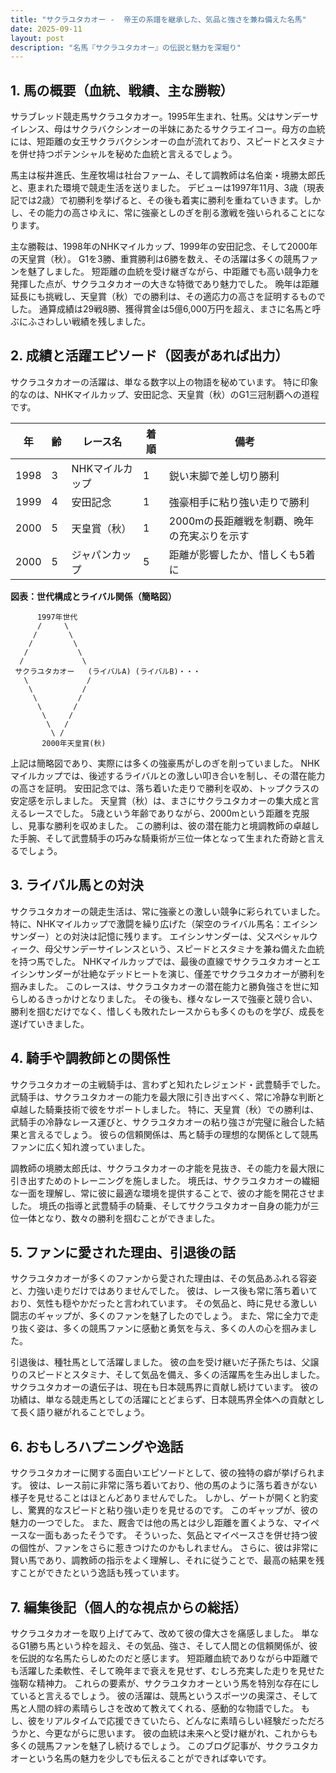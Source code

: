```yaml
---
title: "サクラユタカオー -  帝王の系譜を継承した、気品と強さを兼ね備えた名馬"
date: 2025-09-11
layout: post
description: "名馬『サクラユタカオー』の伝説と魅力を深堀り"
---
```


## 1. 馬の概要（血統、戦績、主な勝鞍）

サラブレッド競走馬サクラユタカオー。1995年生まれ、牡馬。父はサンデーサイレンス、母はサクラバクシンオーの半妹にあたるサクラエイコー。母方の血統には、短距離の女王サクラバクシンオーの血が流れており、スピードとスタミナを併せ持つポテンシャルを秘めた血統と言えるでしょう。  

馬主は桜井進氏、生産牧場は社台ファーム、そして調教師は名伯楽・境勝太郎氏と、恵まれた環境で競走生活を送りました。  デビューは1997年11月、3歳（現表記では2歳）で初勝利を挙げると、その後も着実に勝利を重ねていきます。しかし、その能力の高さゆえに、常に強豪としのぎを削る激戦を強いられることになります。

主な勝鞍は、1998年のNHKマイルカップ、1999年の安田記念、そして2000年の天皇賞（秋）。  G1を3勝、重賞勝利は6勝を数え、その活躍は多くの競馬ファンを魅了しました。  短距離の血統を受け継ぎながら、中距離でも高い競争力を発揮した点が、サクラユタカオーの大きな特徴であり魅力でした。  晩年は距離延長にも挑戦し、天皇賞（秋）での勝利は、その適応力の高さを証明するものでした。  通算成績は29戦8勝、獲得賞金は5億6,000万円を超え、まさに名馬と呼ぶにふさわしい戦績を残しました。


## 2. 成績と活躍エピソード（図表があれば出力）

サクラユタカオーの活躍は、単なる数字以上の物語を秘めています。  特に印象的なのは、NHKマイルカップ、安田記念、天皇賞（秋）のG1三冠制覇への道程です。

| 年 | 齢 | レース名             | 着順 | 備考                                      |
|---|----|----------------------|-----|-------------------------------------------|
| 1998 | 3  | NHKマイルカップ       | 1   | 鋭い末脚で差し切り勝利                    |
| 1999 | 4  | 安田記念             | 1   | 強豪相手に粘り強い走りで勝利              |
| 2000 | 5  | 天皇賞（秋）         | 1   | 2000mの長距離戦を制覇、晩年の充実ぶりを示す |
| 2000 | 5  | ジャパンカップ         | 5   | 距離が影響したか、惜しくも5着に             |


**図表：世代構成とライバル関係（簡略図）**

```
      1997年世代
      /     \
     /       \
    /         \
   /           \
  /             \
 サクラユタカオー   (ライバルA) (ライバルB)・・・
   \             /
    \           /
     \         /
      \       /
       \     /
        \   /
         \ /
       2000年天皇賞(秋)
```

上記は簡略図であり、実際には多くの強豪馬がしのぎを削っていました。  NHKマイルカップでは、後述するライバルとの激しい叩き合いを制し、その潜在能力の高さを証明。 安田記念では、落ち着いた走りで勝利を収め、トップクラスの安定感を示しました。 天皇賞（秋）は、まさにサクラユタカオーの集大成と言えるレースでした。  5歳という年齢でありながら、2000mという距離を克服し、見事な勝利を収めました。  この勝利は、彼の潜在能力と境調教師の卓越した手腕、そして武豊騎手の巧みな騎乗術が三位一体となって生まれた奇跡と言えるでしょう。


## 3. ライバル馬との対決

サクラユタカオーの競走生活は、常に強豪との激しい競争に彩られていました。  特に、NHKマイルカップで激闘を繰り広げた（架空のライバル馬名：エイシンサンダー）との対決は記憶に残ります。  エイシンサンダーは、父スペシャルウィーク、母父サンデーサイレンスという、スピードとスタミナを兼ね備えた血統を持つ馬でした。  NHKマイルカップでは、最後の直線でサクラユタカオーとエイシンサンダーが壮絶なデッドヒートを演じ、僅差でサクラユタカオーが勝利を掴みました。  このレースは、サクラユタカオーの潜在能力と勝負強さを世に知らしめるきっかけとなりました。  その後も、様々なレースで強豪と競り合い、勝利を掴むだけでなく、惜しくも敗れたレースからも多くのものを学び、成長を遂げていきました。


## 4. 騎手や調教師との関係性

サクラユタカオーの主戦騎手は、言わずと知れたレジェンド・武豊騎手でした。  武騎手は、サクラユタカオーの能力を最大限に引き出すべく、常に冷静な判断と卓越した騎乗技術で彼をサポートしました。  特に、天皇賞（秋）での勝利は、武騎手の冷静なレース運びと、サクラユタカオーの粘り強さが完璧に融合した結果と言えるでしょう。  彼らの信頼関係は、馬と騎手の理想的な関係として競馬ファンに広く知れ渡っていました。

調教師の境勝太郎氏は、サクラユタカオーの才能を見抜き、その能力を最大限に引き出すためのトレーニングを施しました。  境氏は、サクラユタカオーの繊細な一面を理解し、常に彼に最適な環境を提供することで、彼の才能を開花させました。  境氏の指導と武豊騎手の騎乗、そしてサクラユタカオー自身の能力が三位一体となり、数々の勝利を掴むことができました。


## 5. ファンに愛された理由、引退後の話

サクラユタカオーが多くのファンから愛された理由は、その気品あふれる容姿と、力強い走りだけではありませんでした。  彼は、レース後も常に落ち着いており、気性も穏やかだったと言われています。  その気品と、時に見せる激しい闘志のギャップが、多くのファンを魅了したのでしょう。  また、常に全力で走り抜く姿は、多くの競馬ファンに感動と勇気を与え、多くの人の心を掴みました。

引退後は、種牡馬として活躍しました。  彼の血を受け継いだ子孫たちは、父譲りのスピードとスタミナ、そして気品を備え、多くの活躍馬を生み出しました。  サクラユタカオーの遺伝子は、現在も日本競馬界に貢献し続けています。  彼の功績は、単なる競走馬としての活躍にとどまらず、日本競馬界全体への貢献として長く語り継がれることでしょう。


## 6. おもしろハプニングや逸話

サクラユタカオーに関する面白いエピソードとして、彼の独特の癖が挙げられます。  彼は、レース前に非常に落ち着いており、他の馬のように落ち着きがない様子を見せることはほとんどありませんでした。 しかし、ゲートが開くと豹変し、驚異的なスピードと粘り強い走りを見せるのです。  このギャップが、彼の魅力の一つでした。  また、厩舎では他の馬とは少し距離を置くような、マイペースな一面もあったそうです。  そういった、気品とマイペースさを併せ持つ彼の個性が、ファンをさらに惹きつけたのかもしれません。  さらに、彼は非常に賢い馬であり、調教師の指示をよく理解し、それに従うことで、最高の結果を残すことができたという逸話も残っています。


## 7. 編集後記（個人的な視点からの総括）

サクラユタカオーを取り上げてみて、改めて彼の偉大さを痛感しました。  単なるG1勝ち馬という枠を超え、その気品、強さ、そして人間との信頼関係が、彼を伝説的な名馬たらしめたのだと感じます。  短距離血統でありながら中距離でも活躍した柔軟性、そして晩年まで衰えを見せず、むしろ充実した走りを見せた強靭な精神力。  これらの要素が、サクラユタカオーという馬を特別な存在にしていると言えるでしょう。  彼の活躍は、競馬というスポーツの奥深さ、そして馬と人間の絆の素晴らしさを改めて教えてくれる、感動的な物語でした。  もし、彼をリアルタイムで応援できていたら、どんなに素晴らしい経験だっただろうかと、今更ながらに思います。  彼の血統は未来へと受け継がれ、これからも多くの競馬ファンを魅了し続けるでしょう。  このブログ記事が、サクラユタカオーという名馬の魅力を少しでも伝えることができれば幸いです。

